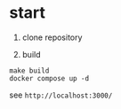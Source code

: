 # start
1. clone repository

2. build

```
make build
docker compose up -d
```

see `http://localhost:3000/`
